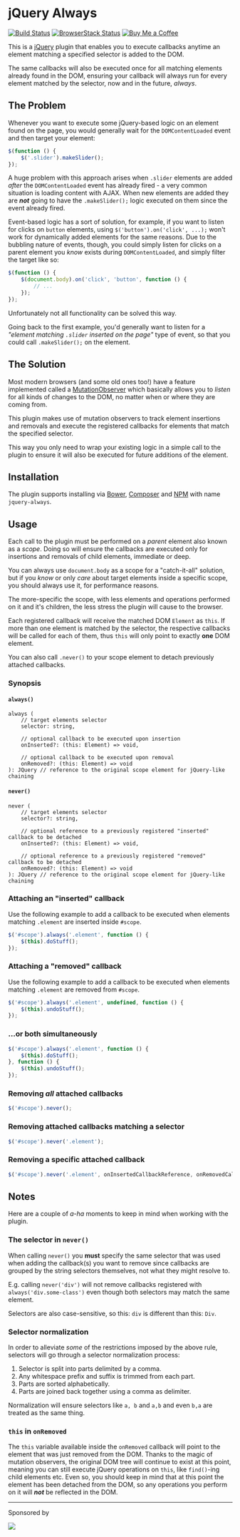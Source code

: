# jQuery Always

[![Build Status](https://travis-ci.org/TonyBogdanov/jquery-always.svg?branch=master)](https://travis-ci.org/TonyBogdanov/jquery-always)
[![BrowserStack Status](https://www.browserstack.com/automate/badge.svg?badge_key=QlU3M2s4eWwzVFhqbWsyY2RzTCtGdkJFTXlwbTlGR1pLWklySFN6L3pyZz0tLURxdTJKcXpuMGZEZEVFQzJEbndyTVE9PQ==--328cbf02376869ea34de56e7c409de7c5e059f15)](https://www.browserstack.com/automate/public-build/QlU3M2s4eWwzVFhqbWsyY2RzTCtGdkJFTXlwbTlGR1pLWklySFN6L3pyZz0tLURxdTJKcXpuMGZEZEVFQzJEbndyTVE9PQ==--328cbf02376869ea34de56e7c409de7c5e059f15)
[![Buy Me a Coffee](http://static.tonybogdanov.com/github/coffee.svg)](http://ko-fi.co/1236KUKJNC96B)

This is a [jQuery](https://jquery.org) plugin that enables you to execute callbacks anytime an element matching a specified selector is added to the DOM.

The same callbacks will also be executed once for all matching elements already found in the DOM, ensuring your callback will always run for every element matched by the selector, now and in the future, *always*.

## The Problem

Whenever you want to execute some jQuery-based logic on an element found on the page, you would generally wait for the `DOMContentLoaded` event and then target your element:

```js
$(function () {
    $('.slider').makeSlider();
});
```
    
A huge problem with this approach arises when `.slider` elements are added *after* the `DOMContentLoaded` event has already fired - a very common situation is loading content with AJAX. When new elements are added they are ***not*** going to have the `.makeSlider();` logic executed on them since the event already fired.

Event-based logic has a sort of solution, for example, if you want to listen for clicks on `button` elements, using `$('button').on('click', ...);` won't work for dynamically added elements for the same reasons. Due to the bubbling nature of events, though, you could simply listen for clicks on a parent element you *know* exists during `DOMContentLoaded`, and simply filter the target like so:

```js
$(function () {
    $(document.body).on('click', 'button', function () {
        // ...
    });
});
```
    
Unfortunately not all functionality can be solved this way.

Going back to the first example, you'd generally want to listen for a *"element matching `.slider` inserted on the page"* type of event, so that you could call `.makeSlider();` on the element.

## The Solution

Most modern browsers (and some old ones too!) have a feature implemented called a [MutationObserver](https://developer.mozilla.org/en-US/docs/Web/API/MutationObserver) which basically allows you to *listen* for all kinds of changes to the DOM, no matter when or where they are coming from.

This plugin makes use of mutation observers to track element insertions and removals and execute the registered callbacks for elements that match the specified selector.

This way you only need to wrap your existing logic in a simple call to the plugin to ensure it will also be executed for future additions of the element.

## Installation

The plugin supports installing via [Bower](https://bower.io/#install-packages), [Composer](https://getcomposer.org/doc/01-basic-usage.md#installing-dependencies) and [NPM](https://docs.npmjs.com/getting-started/installing-npm-packages-locally) with name `jquery-always`.

## Usage

Each call to the plugin must be performed on a *parent* element also known as a *scope*. Doing so will ensure the callbacks are executed only for insertions and removals of child elements, immediate or deep.

You can always use `document.body` as a scope for a "catch-it-all" solution, but if you *know* or only *care* about target elements inside a specific scope, you should always use it, for performance reasons.

The more-specific the scope, with less elements and operations performed on it and it's children, the less stress the plugin will cause to the browser.

Each registered callback will receive the matched DOM `Element` as `this`. If more than one element is matched by the selector, the respective callbacks will be called for each of them, thus `this` will only point to exactly **one** DOM element.

You can also call `.never()` to your scope element to detach previously attached callbacks.

### Synopsis

#### `always()`

```text
always (
    // target elements selector
    selector: string,
    
    // optional callback to be executed upon insertion
    onInserted?: (this: Element) => void,
    
    // optional callback to be executed upon removal
    onRemoved?: (this: Element) => void
): JQuery // reference to the original scope element for jQuery-like chaining
```

#### `never()`

```text
never (
    // target elements selector
    selector?: string,
    
    // optional reference to a previously registered "inserted" callback to be detached
    onInserted?: (this: Element) => void,
    
    // optional reference to a previously registered "removed" callback to be detached
    onRemoved?: (this: Element) => void
): JQuery // reference to the original scope element for jQuery-like chaining
```

### Attaching an "inserted" callback

Use the following example to add a callback to be executed when elements matching `.element` are inserted inside `#scope`.

```js
$('#scope').always('.element', function () {
    $(this).doStuff();
});
```

### Attaching a "removed" callback

Use the following example to add a callback to be executed when elements matching `.element` are removed from `#scope`.

```js
$('#scope').always('.element', undefined, function () {
    $(this).undoStuff();
});
```

### ...or both simultaneously

```js
$('#scope').always('.element', function () {
    $(this).doStuff();
}, function () {
    $(this).undoStuff();
});
```

### Removing *all* attached callbacks

```js
$('#scope').never();
```

### Removing attached callbacks matching a selector

```js
$('#scope').never('.element');
```

### Removing a specific attached callback

```js
$('#scope').never('.element', onInsertedCallbackReference, onRemovedCallbackReference);
```

## Notes

Here are a couple of *a-ha* moments to keep in mind when working with the plugin.

### The selector in `never()`

When calling `never()` you **must** specify the same selector that was used when adding the callback(s) you want to remove since callbacks are grouped by the string selectors themselves, not what they might resolve to.

E.g. calling `never('div')` will not remove callbacks registered with `always('div.some-class')` even though both selectors may match the same element.

Selectors are also case-sensitive, so this: `div` is different than this: `Div`.

### Selector normalization

In order to alleviate *some* of the restrictions imposed by the above rule, selectors will go through a selector normalization process:

1. Selector is split into parts delimited by a comma.
2. Any whitespace prefix and suffix is trimmed from each part.
3. Parts are sorted alphabetically.
3. Parts are joined back together using a comma as delimiter.

Normalization will ensure selectors like `a, b` and `a,b` and even `b,a` are treated as the same thing.

### `this` in `onRemoved`

The `this` variable available inside the `onRemoved` callback will point to the element that was just removed from the DOM. Thanks to the magic of mutation observers, the original DOM tree will continue to exist at this point, meaning you can still execute jQuery operations on `this`, like `find()`-ing child elements etc. Even so, you should keep in mind that at this point the element has been detached from the DOM, so any operations you perform on it will ***not*** be reflected in the DOM.

---

Sponsored by

[![](https://static.tonybogdanov.com/browserstack/logo.png)](https://browserstack.com)